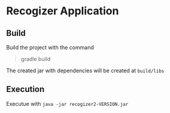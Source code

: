 # Recogizer Application

## Build 

Build the project with the command

> gradle build
                                  
The created jar with dependencies will be created at `build/libs`

## Execution

Executue with ``java -jar recogizer2-VERSION.jar``
                                                 


